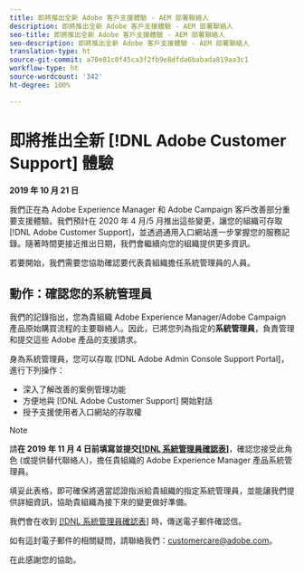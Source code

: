 ```yaml
---
title: 即將推出全新 Adobe 客戶支援體驗 - AEM 部署聯絡人
description: 即將推出全新 Adobe 客戶支援體驗 - AEM 部署聯絡人
seo-title: 即將推出全新 Adobe 客戶支援體驗 - AEM 部署聯絡人
seo-description: 即將推出全新 Adobe 客戶支援體驗 - AEM 部署聯絡人
translation-type: ht
source-git-commit: a78e81c0f45ca3f2fb9e8dfda6babada819aa3c1
workflow-type: ht
source-wordcount: '342'
ht-degree: 100%

---
```



# 即將推出全新 [!DNL Adobe Customer Support] 體驗

**2019 年 10 月 21 日**

我們正在為 Adobe Experience Manager 和 Adobe Campaign 客戶改善部分重要支援體驗。我們預計在 2020 年 4 月/5 月推出這些變更，讓您的組織可存取 [!DNL Adobe Customer Support]，並透過通用入口網站進一步掌握您的服務記錄。隨著時間更接近推出日期，我們會繼續向您的組織提供更多資訊。

若要開始，我們需要您協助確認要代表貴組織擔任系統管理員的人員。

## 動作：確認您的系統管理員

我們的記錄指出，您為貴組織 Adobe Experience Manager/Adobe Campaign 產品原始購買流程的主要聯絡人。因此，已將您列為指定的&#x200B;**系統管理員**，負責管理和提交這些 Adobe 產品的支援請求。

身為系統管理員，您可以存取 [!DNL Adobe Admin Console Support Portal]，進行下列操作：

* 深入了解改善的案例管理功能
* 方便地與 [!DNL Adobe Customer Support] 開始對話
* 授予支援使用者入口網站的存取權

>[!NOTE]
>
>請&#x200B;**在 2019 年 11 月 4 日前填寫並提交[[!DNL 系統管理員確認表]](https://adobe.allegiancetech.com/cgi-bin/qwebcorporate.dll?idx=N5M8RY)**，確認您接受此角色 (或提供替代聯絡人)，擔任貴組織的 Adobe Experience Manager 產品系統管理員。
>
>填妥此表格，即可確保將適當認證指派給貴組織的指定系統管理員，並能讓我們提供詳細資訊，協助貴組織為接下來的變更做好準備。

我們會在收到 [[!DNL 系統管理員確認表]](https://adobe.allegiancetech.com/cgi-bin/qwebcorporate.dll?idx=N5M8RY) 時，傳送電子郵件確認信。

如有這封電子郵件的相關疑問，請聯絡我們：customercare@adobe.com。

在此感謝您的協助。
